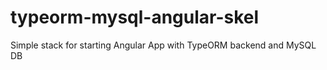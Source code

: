 # typeorm-mysql-angular-skel
Simple stack for starting Angular App with TypeORM backend and MySQL DB
